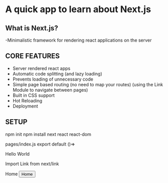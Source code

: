 # A quick app to learn about Next.js

## What is Next.js?

-Minimalistic framework for rendering react applications on the server

## CORE FEATURES

- Server rendered react apps
- Automatic code splitting (and lazy loading)
- Prevents loading of unnecessary code
- Simple page based routing (no need to map your routes)
  (using the Link Module to navigate between pages)
- Built in CSS support
- Hot Reloading
- Deployment

## SETUP

npm init
npm install next react react-dom

pages/index.js
export default ()=> <div> Hello World</div>

Import Link from next/link

<Link href="/"><a>Home</a></Link>
<Link href="/"><button>Home</button></Link>
